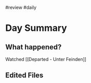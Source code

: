 #review #daily 
# Day Summary

## What happened?
Watched [[Departed - Unter Feinden]]
## Edited Files
